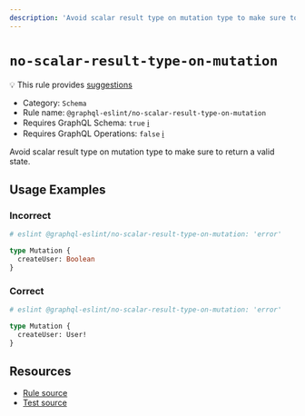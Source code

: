 ```yaml
---
description: 'Avoid scalar result type on mutation type to make sure to return a valid state.'
---
```


# `no-scalar-result-type-on-mutation`

💡 This rule provides
[suggestions](https://eslint.org/docs/developer-guide/working-with-rules#providing-suggestions)

- Category: `Schema`
- Rule name: `@graphql-eslint/no-scalar-result-type-on-mutation`
- Requires GraphQL Schema: `true`
  [ℹ️](/docs/getting-started#extended-linting-rules-with-graphql-schema)
- Requires GraphQL Operations: `false`
  [ℹ️](/docs/getting-started#extended-linting-rules-with-siblings-operations)

Avoid scalar result type on mutation type to make sure to return a valid state.

## Usage Examples

### Incorrect

```graphql
# eslint @graphql-eslint/no-scalar-result-type-on-mutation: 'error'

type Mutation {
  createUser: Boolean
}
```

### Correct

```graphql
# eslint @graphql-eslint/no-scalar-result-type-on-mutation: 'error'

type Mutation {
  createUser: User!
}
```

## Resources

- [Rule source](https://github.com/B2o5T/graphql-eslint/tree/master/packages/plugin/src/rules/no-scalar-result-type-on-mutation.ts)
- [Test source](https://github.com/B2o5T/graphql-eslint/tree/master/packages/plugin/__tests__/no-scalar-result-type-on-mutation.spec.ts)
